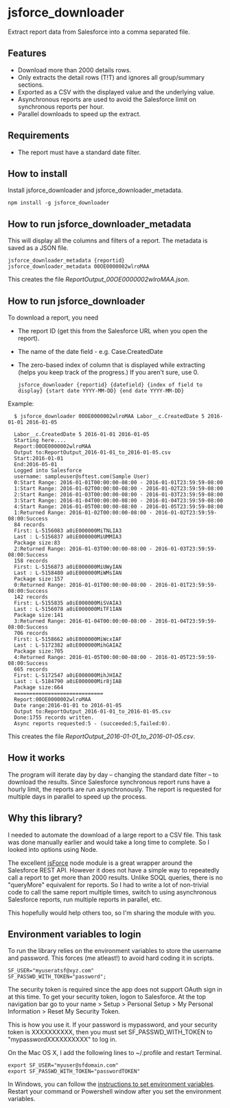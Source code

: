 # jsforce_downloader

Extract report data from Salesforce into a comma separated file.

## Features
- Download more than 2000 details rows.
- Only extracts the detail rows (T!T) and ignores all group/summary sections.
- Exported as a CSV with the displayed value and the underlying value.
- Asynchronous reports are used to avoid the Salesforce limit on synchronous reports per hour.
- Parallel downloads to speed up the extract.


## Requirements
- The report must have a standard date filter.

## How to install
Install jsforce_downloader and jsforce_downloader_metadata.

    npm install -g jsforce_downloader

## How to run jsforce_downloader_metadata

This will display all the columns and filters of a report. The metadata is saved as a JSON file.

    jsforce_downloader_metadata {reportid}
    jsforce_downloader_metadata 00OE0000002wlroMAA

This creates the file *ReportOutput_00OE0000002wlroMAA.json*.

## How to run jsforce_downloader

To download a report, you need
+ The report ID (get this from the Salesforce URL when you open the report).    
+ The name of the date field - e.g. Case.CreatedDate
+ The zero-based index of column that is displayed while extracting (helps you keep track of the progress.) If you aren't sure, use 0.

      jsforce_downloader {reportid} {datefield} {index of field to display} {start date YYYY-MM-DD} {end date YYYY-MM-DD}

Example:

      $ jsforce_downloader 00OE0000002wlroMAA Labor__c.CreatedDate 5 2016-01-01 2016-01-05

      Labor__c.CreatedDate 5 2016-01-01 2016-01-05
      Starting here....
      Report:00OE0000002wlroMAA
      Output to:ReportOutput_2016-01-01_to_2016-01-05.csv
      Start:2016-01-01
      End:2016-05-01
      Logged into Salesforce
      username: sampleuser@sftest.com(Sample User)
      0:Start Range: 2016-01-01T00:00:00-08:00 - 2016-01-01T23:59:59-08:00
      1:Start Range: 2016-01-02T00:00:00-08:00 - 2016-01-02T23:59:59-08:00
      2:Start Range: 2016-01-03T00:00:00-08:00 - 2016-01-03T23:59:59-08:00
      3:Start Range: 2016-01-04T00:00:00-08:00 - 2016-01-04T23:59:59-08:00
      4:Start Range: 2016-01-05T00:00:00-08:00 - 2016-01-05T23:59:59-08:00
      1:Returned Range: 2016-01-02T00:00:00-08:00 - 2016-01-02T23:59:59-08:00:Success
      84 records
      First: L-5156083 a0iE000000MiTNLIA3
      Last : L-5156837 a0iE000000MiUMMIA3
      Package size:83
      2:Returned Range: 2016-01-03T00:00:00-08:00 - 2016-01-03T23:59:59-08:00:Success
      158 records
      First: L-5156873 a0iE000000MiUWyIAN
      Last : L-5158480 a0iE000000MiWMsIAN
      Package size:157
      0:Returned Range: 2016-01-01T00:00:00-08:00 - 2016-01-01T23:59:59-08:00:Success
      142 records
      First: L-5155835 a0iE000000MiSVAIA3
      Last : L-5156078 a0iE000000MiTF1IAN
      Package size:141
      3:Returned Range: 2016-01-04T00:00:00-08:00 - 2016-01-04T23:59:59-08:00:Success
      706 records
      First: L-5158662 a0iE000000MiWcxIAF
      Last : L-5172382 a0iE000000MihGAIAZ
      Package size:705
      4:Returned Range: 2016-01-05T00:00:00-08:00 - 2016-01-05T23:59:59-08:00:Success
      665 records
      First: L-5172547 a0iE000000MihJHIAZ
      Last : L-5184790 a0iE000000Mir8jIAB
      Package size:664
      =============================
      Report:00OE0000002wlroMAA
      Date range:2016-01-01 to 2016-01-05
      Output to:ReportOutput_2016-01-01_to_2016-01-05.csv
      Done:1755 records written.
      Async reports requested:5 - (succeeded:5,failed:0).


This creates the file *ReportOutput_2016-01-01_to_2016-01-05.csv*.

##

## How it works
The program will iterate day by day – changing the standard date filter – to download the results. Since Salesforce synchronous report runs have a hourly limit, the reports are run asynchronously. The report is requested for multiple days in parallel to speed up the process.

## Why this library?
I needed to automate the download of a large report to a CSV file. This task was done manually earlier and would take a long time to complete. So I looked into options using Node.

The excellent [jsForce](https://www.npmjs.com/package/jsforce) node module is a great wrapper around the Salesforce REST API. However it does not have a simple way to repeatedly call a report to get more than 2000 results. Unlike SOQL queries, there is no "queryMore" equivalent for reports. So I had to write a lot of non-trivial code to call the same report multiple times, switch to using asynchronous Salesforce reports, run multiple reports in parallel, etc.

This hopefully would help others too, so I'm sharing the module with you.

## Environment variables to login
To run the library relies on the environment variables to store the username and password. This forces (me atleast!) to avoid hard coding it in scripts.

    SF_USER="myuseratsf@xyz.com"
    SF_PASSWD_WITH_TOKEN="password";

The security token is required since the app does not support OAuth sign in at this time. To get your security token, logon to Salesforce. At the top navigation bar go to your name > Setup > Personal Setup > My Personal Information > Reset My Security Token.

This is how you use it. If your password is mypassword, and your security token is XXXXXXXXXX, then you must set SF_PASSWD_WITH_TOKEN to "mypasswordXXXXXXXXXX" to log in.

On the Mac OS X, I add the following lines to ~/.profile and restart Terminal.

    export SF_USER="myuser@sfdomain.com"
    export SF_PASSWD_WITH_TOKEN="passwordTOKEN"

In Windows, you can follow the [instructions to set environment variables](http://www.computerhope.com/issues/ch000549.htm). Restart your command or Powershell window after you set the environment variables.
